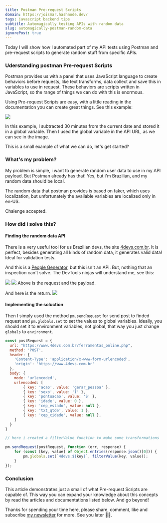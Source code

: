 ```yaml
---
title: Postman Pre-request Scripts
domain: https://joismar.hashnode.dev/
tags: javascript backend tips
subtitle: Automagically testing APIs with random data
slug: automagically-postman-random-data
ignorePost: true
---
```


Today I will show how I automated part of my API tests using Postman and pre-request scripts to generate random stuff from specific APIs.
 
### Uderstanding postman Pre-request Scripts
Postman provides us with a panel that uses JavaScript language to create behaviors before requests, like text transforms, data collect and save this in variables to use in request. These behaviors are scripts written in JavaScript, so the range of things we can do with this is enormous.

Using Pre-request Scripts are easy, with a little reading in the documentation you can create great things. See this example:

![](https://codimd.s3.shivering-isles.com/demo/uploads/dd0db6a2-0bcd-4744-bc57-ff67396084db.png)

In this example, I subtracted 30 minutes from the current date and stored it in a global variable. Then I used the global variable in the API URL, as we can see in the image.

This is a small example of what we can do, let's get started?

### What's my problem?
My problem is simple, i want to generate random user data to use in my API payload. But Postman already has that! Yes, but i'm Brazilian, and my random data should be local.

The random data that postman provides is based on faker, which uses localization, but unfortunately the available variables are localized only in en-US.

Chalenge accepted.

### How did i solve this?
#### Finding the random data API
There is a very useful tool for us Brazilian devs, the site [4devs.com.br](https://www.4devs.com.br/). It is perfect, besides generating all kinds of random data, it generates valid data! Ideal for validation tests.

And this is a [People Generator](https://www.4devs.com.br/gerador_de_pessoas), but this isn't an API. But, nothing that an inspection can't solve. The DevTools ninjas will understand me, see this:

![](https://codimd.s3.shivering-isles.com/demo/uploads/305f7f3d-3e75-45a4-bdbe-c3c1ffa5b463.png) ![](https://codimd.s3.shivering-isles.com/demo/uploads/c4ffd882-5008-40b9-af72-9c9f7e326928.png)
Above is the request and the payload.

And here is the return.
![](https://codimd.s3.shivering-isles.com/demo/uploads/d5460ade-8469-4682-9e99-91e49eae576e.png)

#### Implementing the soluction

Then I simply used the method `pm.sendRequest` for send post to finded request and `pm.globals.set` to set the values to global variables. Ideally, you should set it to environment variables, not global, that way you just change `globals` to `environment`. 

```javascript
const postRequest = {
  url: "https://www.4devs.com.br/ferramentas_online.php",
  method: 'POST',
  header: {
    'Content-Type': 'application/x-www-form-urlencoded',
    'origin': 'https://www.4devs.com.br'
  },
  body: {
    mode: 'urlencoded',
    urlencoded: [ 
        { key: 'acao', value: 'gerar_pessoa' },
        { key: 'sexo', value: 'I' },
        { key: 'pontuacao', value: 'S' },
        { key: 'idade', value: 0 },
        { key: 'cep_estado', value: null },
        { key: 'txt_qtde', value: 1 },
        { key: 'cep_cidade', value: null },
    ]
  }
}

// here i created a filterValue function to make some transformations

pm.sendRequest(postRequest, function (err, response) {
    for (const [key, value] of Object.entries(response.json()[0])) {
        pm.globals.set(`4devs.${key}`, filterValue(key, value));
    }
});
```
### Conclusion
This article demonstrates just a small of what Pre-request Scripts are capable of. This way you can expand your knowledge about this concepts by read the articles and documentations listed below. And go beyond!

Thanks for spending your time here, please share, comment, like and subscribe [my newsletter](https://joismar.hashnode.dev/newsletter) for more. See you later 👋🏼.
